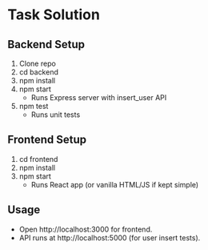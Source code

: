 # Task Solution

## Backend Setup

1. Clone repo
2. cd backend
3. npm install
4. npm start
   - Runs Express server with insert_user API
5. npm test
   - Runs unit tests

## Frontend Setup

1. cd frontend
2. npm install
3. npm start
   - Runs React app (or vanilla HTML/JS if kept simple)

## Usage

- Open http://localhost:3000 for frontend.
- API runs at http://localhost:5000 (for user insert tests).
